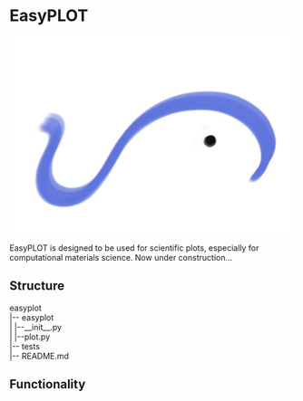 # EasyPLOT

![./logo.jpg](./logo.jpg)

EasyPLOT is designed to be used for scientific plots, especially for computational materials science. Now under construction...

## Structure

easyplot  
|-- easyplot  
|   |--\_\_init\_\_.py  
|   |--plot.py  
|-- tests  
|-- README.md  

## Functionality